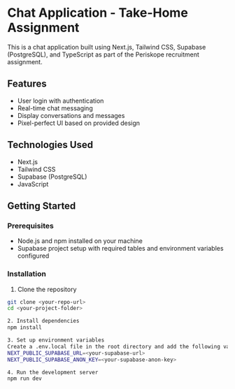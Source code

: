 # Chat Application - Take-Home Assignment

This is a chat application built using Next.js, Tailwind CSS, Supabase (PostgreSQL), and TypeScript as part of the Periskope recruitment assignment.

## Features
- User login with authentication
- Real-time chat messaging
- Display conversations and messages
- Pixel-perfect UI based on provided design

## Technologies Used
- Next.js
- Tailwind CSS
- Supabase (PostgreSQL)
- JavaScript

## Getting Started

### Prerequisites
- Node.js and npm installed on your machine
- Supabase project setup with required tables and environment variables configured

### Installation

1. Clone the repository

```bash
git clone <your-repo-url>
cd <your-project-folder>

2. Install dependencies
npm install

3. Set up environment variables     
Create a .env.local file in the root directory and add the following variables :
NEXT_PUBLIC_SUPABASE_URL=<your-supabase-url>
NEXT_PUBLIC_SUPABASE_ANON_KEY=<your-supabase-anon-key>

4. Run the development server   
npm run dev


